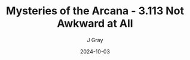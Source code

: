 ---
title: 'Mysteries of the Arcana - 3.113 Not Awkward at All'
alt: 'Mysteries of the Arcana'
date: '2024-10-03'
author: 'J Gray'
artist: 'Gennifer'
---